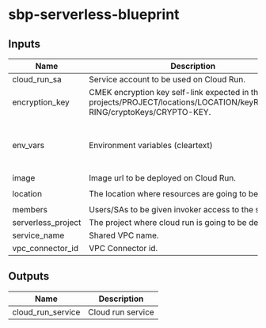 # sbp-serverless-blueprint

<!-- BEGINNING OF PRE-COMMIT-TERRAFORM DOCS HOOK -->
## Inputs

| Name | Description | Type | Default | Required |
|------|-------------|------|---------|:--------:|
| cloud\_run\_sa | Service account to be used on Cloud Run. | `string` | n/a | yes |
| encryption\_key | CMEK encryption key self-link expected in the format projects/PROJECT/locations/LOCATION/keyRings/KEY-RING/cryptoKeys/CRYPTO-KEY. | `string` | n/a | yes |
| env\_vars | Environment variables (cleartext) | <pre>list(object({<br>    value = string<br>    name  = string<br>  }))</pre> | `[]` | no |
| image | Image url to be deployed on Cloud Run. | `string` | n/a | yes |
| location | The location where resources are going to be deployed. | `string` | `"us-central1"` | no |
| members | Users/SAs to be given invoker access to the service | `list(string)` | `[]` | no |
| serverless\_project | The project where cloud run is going to be deployed. | `string` | n/a | yes |
| service\_name | Shared VPC name. | `string` | n/a | yes |
| vpc\_connector\_id | VPC Connector id. | `string` | n/a | yes |

## Outputs

| Name | Description |
|------|-------------|
| cloud\_run\_service | Cloud run service |

<!-- END OF PRE-COMMIT-TERRAFORM DOCS HOOK -->